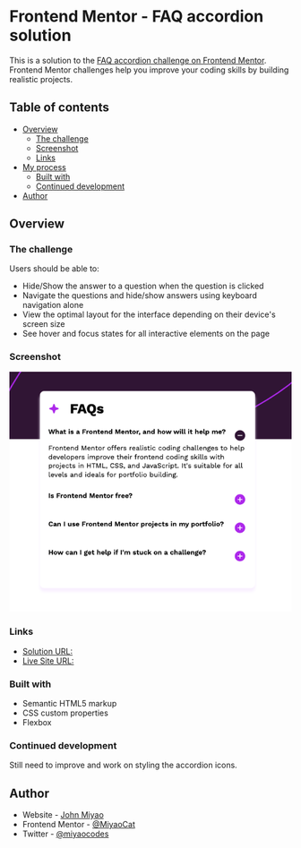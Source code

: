 # Frontend Mentor - FAQ accordion solution

This is a solution to the [FAQ accordion challenge on Frontend Mentor](https://www.frontendmentor.io/challenges/faq-accordion-wyfFdeBwBz). Frontend Mentor challenges help you improve your coding skills by building realistic projects. 

## Table of contents

- [Overview](#overview)
  - [The challenge](#the-challenge)
  - [Screenshot](#screenshot)
  - [Links](#links)
- [My process](#my-process)
  - [Built with](#built-with)
  - [Continued development](#continued-development)
- [Author](#author)


## Overview

### The challenge

Users should be able to:

- Hide/Show the answer to a question when the question is clicked
- Navigate the questions and hide/show answers using keyboard navigation alone
- View the optimal layout for the interface depending on their device's screen size
- See hover and focus states for all interactive elements on the page

### Screenshot

![](./assets/images/screenshot.png)

### Links

- [Solution URL: ](https://github.com/MiyaoCat/frontend-mentor-challenges/tree/main/faq-accordion)
- [Live Site URL:](https://frontend-mentor-challenges-coral.vercel.app/faq-accordion/index.html)


### Built with

- Semantic HTML5 markup
- CSS custom properties
- Flexbox


### Continued development

Still need to improve and work on styling the accordion icons. 


## Author

- Website - [John Miyao](https://www.johnmiyao.com)
- Frontend Mentor - [@MiyaoCat](https://www.frontendmentor.io/profile/MiyaoCat)
- Twitter - [@miyaocodes](https://www.twitter.com/miyaocodes)
